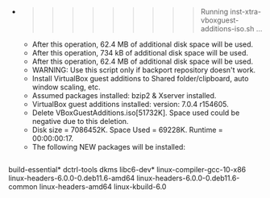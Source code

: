 * >>>>>>>>> Running inst-xtra-vboxguest-additions-iso.sh ...
  * After this operation, 62.4 MB of additional disk space will be used.
  * After this operation, 734 kB of additional disk space will be used.
  * After this operation, 62.4 MB of additional disk space will be used.
  * WARNING: Use this script only if backport repository doesn't work.
  * Install VirtualBox guest additions to Shared folder/clipboard, auto window scaling, etc.
  * Assumed packages installed: bzip2 & Xserver installed.
  * VirtualBox guest additions installed: version: 7.0.4 r154605.
  * Delete VBoxGuestAdditions.iso[51732K]. Space used could be negative due to this deletion.
  * Disk size = 7086452K. Space Used = 69228K. Runtime = 00:00:00:17.
  * The following NEW packages will be installed:
  ```bash
build-essential* dctrl-tools dkms libc6-dev* linux-compiler-gcc-10-x86
linux-headers-6.0.0-0.deb11.6-amd64 linux-headers-6.0.0-0.deb11.6-common linux-headers-amd64 linux-kbuild-6.0
  ```
